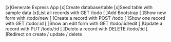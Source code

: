 [x]Generate Express App
[x]Create database/table
[x]Seed table with sample data
[x]List all records with GET /todo
[ ]Add Bootstrap
[ ]Show new form with /todo/new
[ ]Create a record with POST /todo
[ ]Show one record with GET /todo/:id
[ ]Show an edit form with GET /todo/:id/edit
[ ]Update a record with PUT /todo/:id
[ ]Delete a record with DELETE /todo/:id
[ ]Redirect on create / update / delete
